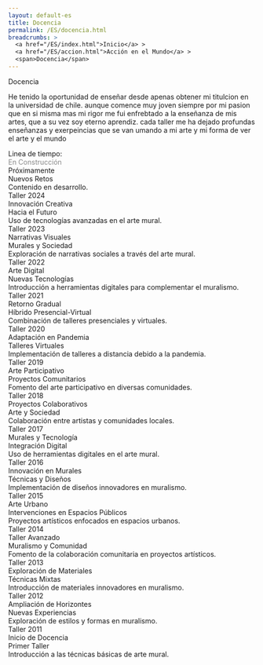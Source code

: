 ```yaml
---
layout: default-es
title: Docencia
permalink: /ES/docencia.html
breadcrumbs: >
  <a href="/ES/index.html">Inicio</a> >
  <a href="/ES/accion.html">Acción en el Mundo</a> >
  <span>Docencia</span>
---
```



  <!-- Título principal -->
  <div class="titulo">Docencia</div>

  <!-- Párrafo 1 -->
  <p class="parrafo">
    He tenido la oportunidad de enseñar desde apenas obtener mi titulcion en la universidad de chile. aunque comence muy joven siempre por mi pasion que en si misma mas mi rigor me fui enfrebtado a la enseñanza de mis artes, que a su vez soy eterno aprendiz. cada taller me ha dejado profundas enseñanzas y exerpeincias que se van umando a mi arte y mi forma de ver el arte y el mundo 
  </p>

<!-- Subtítulo (o texto destacado) que introduce las cuatro modalidades -->
<div class="subtitulo">Linea de tiempo:</div>
<div class="timeline-container">
  <div class="timeline">
    <div class="year" data-year="2025">
      <div class="fun-button left" style="opacity: 0.5; cursor: not-allowed;">En Construcción</div>
      <div class="text-container">
        <div class="title">Próximamente</div>
        <div class="subtitle">Nuevos Retos</div>
        <div class="paragraph">Contenido en desarrollo.</div>
      </div>
    </div>
    <div class="year" data-year="2024">
      <div class="fun-button right" onclick="window.location.href='/ES/taller-2024.html';">Taller 2024</div>
      <div class="text-container">
        <div class="title">Innovación Creativa</div>
        <div class="subtitle">Hacia el Futuro</div>
        <div class="paragraph">Uso de tecnologías avanzadas en el arte mural.</div>
      </div>
    </div>
    <div class="year" data-year="2023">
      <div class="fun-button left" onclick="window.location.href='/ES/taller-2023.html';">Taller 2023</div>
      <div class="text-container">
        <div class="title">Narrativas Visuales</div>
        <div class="subtitle">Murales y Sociedad</div>
        <div class="paragraph">Exploración de narrativas sociales a través del arte mural.</div>
      </div>
    </div>
    <div class="year" data-year="2022">
      <div class="fun-button right" onclick="window.location.href='/ES/taller-2022.html';">Taller 2022</div>
      <div class="text-container">
        <div class="title">Arte Digital</div>
        <div class="subtitle">Nuevas Tecnologías</div>
        <div class="paragraph">Introducción a herramientas digitales para complementar el muralismo.</div>
      </div>
    </div>
    <div class="year" data-year="2021">
      <div class="fun-button left" onclick="window.location.href='/ES/taller-2021.html';">Taller 2021</div>
      <div class="text-container">
        <div class="title">Retorno Gradual</div>
        <div class="subtitle">Híbrido Presencial-Virtual</div>
        <div class="paragraph">Combinación de talleres presenciales y virtuales.</div>
      </div>
    </div>
    <div class="year" data-year="2020">
      <div class="fun-button right" onclick="window.location.href='/ES/taller-2020.html';">Taller 2020</div>
      <div class="text-container">
        <div class="title">Adaptación en Pandemia</div>
        <div class="subtitle">Talleres Virtuales</div>
        <div class="paragraph">Implementación de talleres a distancia debido a la pandemia.</div>
      </div>
    </div>
    <div class="year" data-year="2019">
      <div class="fun-button left" onclick="window.location.href='/ES/taller-2019.html';">Taller 2019</div>
      <div class="text-container">
        <div class="title">Arte Participativo</div>
        <div class="subtitle">Proyectos Comunitarios</div>
        <div class="paragraph">Fomento del arte participativo en diversas comunidades.</div>
      </div>
    </div>
    <div class="year" data-year="2018">
      <div class="fun-button right" onclick="window.location.href='/ES/taller-2018.html';">Taller 2018</div>
      <div class="text-container">
        <div class="title">Proyectos Colaborativos</div>
        <div class="subtitle">Arte y Sociedad</div>
        <div class="paragraph">Colaboración entre artistas y comunidades locales.</div>
      </div>
    </div>
    <div class="year" data-year="2017">
      <div class="fun-button left" onclick="window.location.href='/ES/taller-2017.html';">Taller 2017</div>
      <div class="text-container">
        <div class="title">Murales y Tecnología</div>
        <div class="subtitle">Integración Digital</div>
        <div class="paragraph">Uso de herramientas digitales en el arte mural.</div>
      </div>
    </div>
    <div class="year" data-year="2016">
      <div class="fun-button right" onclick="window.location.href='/ES/taller-2016.html';">Taller 2016</div>
      <div class="text-container">
        <div class="title">Innovación en Murales</div>
        <div class="subtitle">Técnicas y Diseños</div>
        <div class="paragraph">Implementación de diseños innovadores en muralismo.</div>
      </div>
    </div>
    <div class="year" data-year="2015">
      <div class="fun-button left" onclick="window.location.href='/ES/taller-2015.html';">Taller 2015</div>
      <div class="text-container">
        <div class="title">Arte Urbano</div>
        <div class="subtitle">Intervenciones en Espacios Públicos</div>
        <div class="paragraph">Proyectos artísticos enfocados en espacios urbanos.</div>
      </div>
    </div>
    <div class="year" data-year="2014">
      <div class="fun-button right" onclick="window.location.href='/ES/taller-2014.html';">Taller 2014</div>
      <div class="text-container">
        <div class="title">Taller Avanzado</div>
        <div class="subtitle">Muralismo y Comunidad</div>
        <div class="paragraph">Fomento de la colaboración comunitaria en proyectos artísticos.</div>
      </div>
    </div>
    <div class="year" data-year="2013">
      <div class="fun-button left" onclick="window.location.href='/ES/taller-2013.html';">Taller 2013</div>
      <div class="text-container">
        <div class="title">Exploración de Materiales</div>
        <div class="subtitle">Técnicas Mixtas</div>
        <div class="paragraph">Introducción de materiales innovadores en muralismo.</div>
      </div>
    </div>
    <div class="year" data-year="2012">
      <div class="fun-button right" onclick="window.location.href='/ES/taller-2012.html';">Taller 2012</div>
      <div class="text-container">
        <div class="title">Ampliación de Horizontes</div>
        <div class="subtitle">Nuevas Experiencias</div>
        <div class="paragraph">Exploración de estilos y formas en muralismo.</div>
      </div>
    </div>
    <div class="year" data-year="2011">
      <div class="fun-button left" onclick="window.location.href='/ES/taller-2011.html';">Taller 2011</div>
      <div class="text-container">
        <div class="title">Inicio de Docencia</div>
        <div class="subtitle">Primer Taller</div>
        <div class="paragraph">Introducción a las técnicas básicas de arte mural.</div>
      </div>
    </div>
  </div>
</div>

